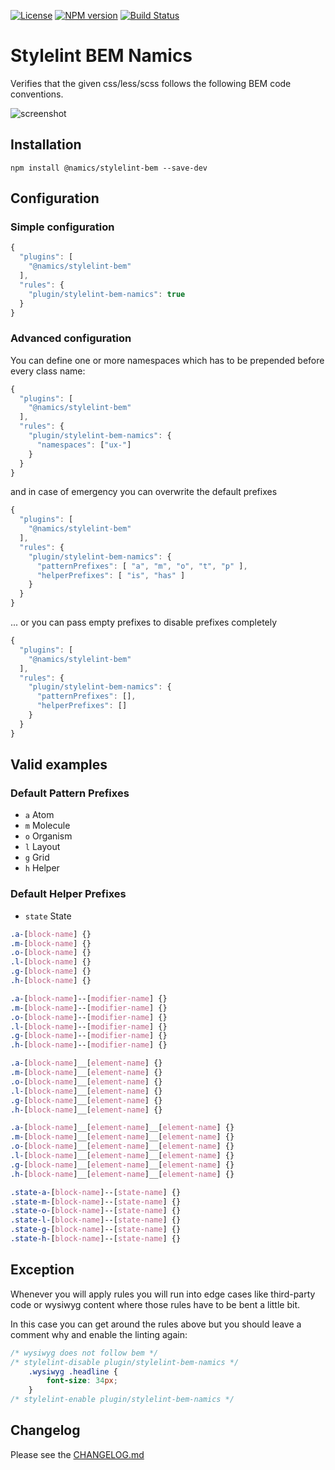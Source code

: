 [![License](https://img.shields.io/badge/license-MIT-green.svg)](http://opensource.org/licenses/MIT) 
[![NPM version](https://badge.fury.io/js/%40namics%2Fstylelint-bem.svg)](https://npmjs.org/package/@namics/stylelint-bem)
[![Build Status](https://github.com/namics/stylelint-bem/workflows/ci/badge.svg)](https://github.com/namics/stylelint-bem/actions)

# Stylelint BEM Namics

Verifies that the given css/less/scss follows the following BEM code conventions.

![screenshot](https://raw.githubusercontent.com/namics/stylelint-bem/master/example.png)

## Installation

```
npm install @namics/stylelint-bem --save-dev
```

## Configuration

### Simple configuration
```js
{
  "plugins": [
    "@namics/stylelint-bem"
  ],
  "rules": {
    "plugin/stylelint-bem-namics": true
  }
}
```  

### Advanced configuration

You can define one or more namespaces which has to be prepended before every class name:

```js
{
  "plugins": [
    "@namics/stylelint-bem"
  ],
  "rules": {
    "plugin/stylelint-bem-namics": {
      "namespaces": ["ux-"]
    }
  }
}
```  

and in case of emergency you can overwrite the default prefixes

```js
{
  "plugins": [
    "@namics/stylelint-bem"
  ],
  "rules": {
    "plugin/stylelint-bem-namics": {
      "patternPrefixes": [ "a", "m", "o", "t", "p" ],
      "helperPrefixes": [ "is", "has" ]
    }
  }
}
``` 
 
... or you can pass empty prefixes to disable prefixes completely

```js
{
  "plugins": [
    "@namics/stylelint-bem"
  ],
  "rules": {
    "plugin/stylelint-bem-namics": {
      "patternPrefixes": [],
      "helperPrefixes": []
    }
  }
}
```  

## Valid examples

### Default Pattern Prefixes 

* `a` Atom
* `m` Molecule
* `o` Organism
* `l` Layout
* `g` Grid
* `h` Helper

### Default Helper Prefixes

* `state` State

```css
.a-[block-name] {}
.m-[block-name] {}
.o-[block-name] {}
.l-[block-name] {}
.g-[block-name] {}
.h-[block-name] {}

.a-[block-name]--[modifier-name] {}
.m-[block-name]--[modifier-name] {}
.o-[block-name]--[modifier-name] {}
.l-[block-name]--[modifier-name] {}
.g-[block-name]--[modifier-name] {}
.h-[block-name]--[modifier-name] {}

.a-[block-name]__[element-name] {}
.m-[block-name]__[element-name] {}
.o-[block-name]__[element-name] {}
.l-[block-name]__[element-name] {}
.g-[block-name]__[element-name] {}
.h-[block-name]__[element-name] {}

.a-[block-name]__[element-name]__[element-name] {}
.m-[block-name]__[element-name]__[element-name] {}
.o-[block-name]__[element-name]__[element-name] {}
.l-[block-name]__[element-name]__[element-name] {}
.g-[block-name]__[element-name]__[element-name] {}
.h-[block-name]__[element-name]__[element-name] {}

.state-a-[block-name]--[state-name] {}
.state-m-[block-name]--[state-name] {}
.state-o-[block-name]--[state-name] {}
.state-l-[block-name]--[state-name] {}
.state-g-[block-name]--[state-name] {}
.state-h-[block-name]--[state-name] {}
```

## Exception

Whenever you will apply rules you will run into edge cases like third-party code or wysiwyg content where those rules have to be bent a little bit.

In this case you can get around the rules above but you should leave a comment why and enable
the linting again:

```css
/* wysiwyg does not follow bem */
/* stylelint-disable plugin/stylelint-bem-namics */
    .wysiwyg .headline {
        font-size: 34px;
    }
/* stylelint-enable plugin/stylelint-bem-namics */
```

## Changelog

Please see the [CHANGELOG.md](https://github.com/namics/stylelint-bem/blob/master/CHANGELOG.md)
